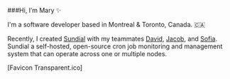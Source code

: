 ###Hi, I’m Mary ✨

I'm a software developer based in Montreal & Toronto, Canada. 🇨🇦

Recently, I created [Sundial](https://github.com/Project-Sundial) with my teammates [David](https://github.com/davidscoding), [Jacob](https://github.com/Jacob-Clark-809), and [Sofia](https://github.com/sofalere). Sundial a self-hosted, open-source cron job monitoring and management system that can operate across one or multiple nodes.

[Favicon Transparent.ico]
